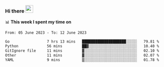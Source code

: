 ### Hi there <a href="https://www.gautamkrishnar.com/"><img src="https://media.giphy.com/media/hvRJCLFzcasrR4ia7z/giphy.gif" width="25px"></a>

📊 **This week I spent my time on**

<!--START_SECTION:waka-->

```txt
From: 05 June 2023 - To: 12 June 2023

Go                 7 hrs 13 mins   ████████████████████░░░░░   79.81 %
Python             56 mins         ██▓░░░░░░░░░░░░░░░░░░░░░░   10.40 %
GitIgnore file     11 mins         ▓░░░░░░░░░░░░░░░░░░░░░░░░   02.10 %
Other              11 mins         ▓░░░░░░░░░░░░░░░░░░░░░░░░   02.07 %
YAML               9 mins          ▒░░░░░░░░░░░░░░░░░░░░░░░░   01.78 %
```

<!--END_SECTION:waka-->

